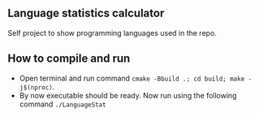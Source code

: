 ## Language statistics calculator
Self project to show programming languages used in the repo.

## How to compile and run
* Open terminal and run command `cmake -Bbuild .; cd build; make -j$(nproc)`.
* By now executable should be ready. Now run using the following command `./LanguageStat`
